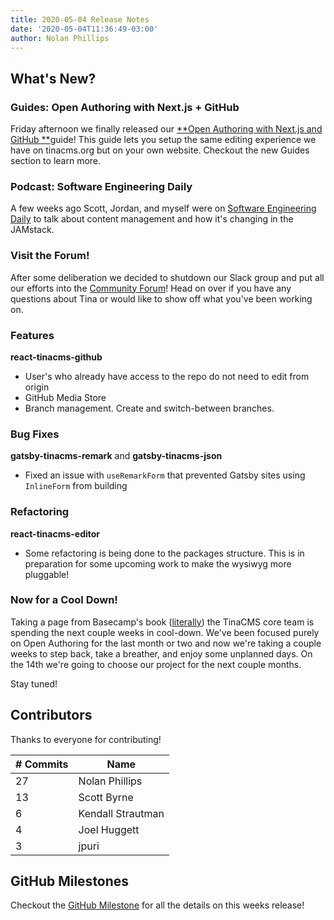 ```yaml
---
title: 2020-05-04 Release Notes
date: '2020-05-04T11:36:49-03:00'
author: Nolan Phillips
---
```

### 

## What's New?

### **Guides:** Open Authoring with Next.js + GitHub

Friday afternoon we finally released our [**Open Authoring with Next.js and GitHub **](https://tinacms.org/guides/nextjs/github-open-authoring/initial-setup)guide! This guide lets you setup the same editing experience we have on tinacms.org but on your own website. Checkout the new Guides section to learn more.

### **Podcast:** Software Engineering Daily

A few weeks ago Scott, Jordan, and myself were on [Software Engineering Daily](https://tinacms.org/blog/software-engineering-daily-podcast-tinacms) to talk about content management and how it's changing in the JAMstack.

### Visit the Forum!

After some deliberation we decided to shutdown our Slack group and put all our efforts into the [Community Forum](http://community.tinacms.org)! Head on over if you have any questions about Tina or would like to show off what you've been working on.

### Features

**react-tinacms-github**

* User's who already have access to the repo do not need to edit from origin
* GitHub Media Store
* Branch management. Create and switch-between branches.

### Bug Fixes

**gatsby-tinacms-remark** and **gatsby-tinacms-json**

* Fixed an issue with `useRemarkForm` that prevented Gatsby sites using `InlineForm` from building

### Refactoring

**react-tinacms-editor**

* Some refactoring is being done to the packages structure. This is in preparation for some upcoming work to make the wysiwyg more pluggable!

### Now for a Cool Down!

Taking a page from Basecamp's book ([literally]()) the TinaCMS core team is spending the next couple weeks in cool-down. We've been focused purely on Open Authoring for the last month or two and now we're taking a couple weeks to step back, take a breather, and enjoy some unplanned days. On the 14th we're going to choose our project for the next couple months.

Stay tuned!

## Contributors

Thanks to everyone for contributing!

| # Commits | Name |
| --- | --- |
| 27 | Nolan Phillips |
| 13 | Scott Byrne |
| 6 | Kendall Strautman |
| 4 | Joel Huggett |
| 3 | jpuri |

## GitHub Milestones

Checkout the [GitHub Milestone](https://github.com/tinacms/tinacms/milestone/21?closed=1) for all the details on this weeks release!